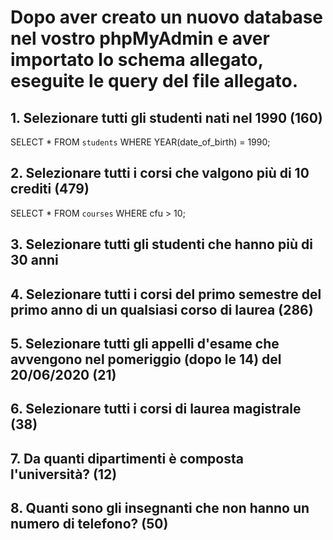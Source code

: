 # Dopo aver creato un nuovo database nel vostro phpMyAdmin e aver importato lo schema allegato, eseguite le query del file allegato.

## 1. Selezionare tutti gli studenti nati nel 1990 (160)

SELECT * FROM `students` WHERE YEAR(date_of_birth) = 1990;

## 2. Selezionare tutti i corsi che valgono più di 10 crediti (479)

SELECT * FROM `courses` WHERE cfu > 10;

## 3. Selezionare tutti gli studenti che hanno più di 30 anni



## 4. Selezionare tutti i corsi del primo semestre del primo anno di un qualsiasi corso di laurea (286)

## 5. Selezionare tutti gli appelli d'esame che avvengono nel pomeriggio (dopo le 14) del 20/06/2020 (21)


## 6. Selezionare tutti i corsi di laurea magistrale (38)


## 7. Da quanti dipartimenti è composta l'università? (12)

## 8. Quanti sono gli insegnanti che non hanno un numero di telefono? (50)